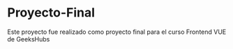 # Proyecto-Final

Este proyecto fue realizado como proyecto final para el curso Frontend VUE de GeeksHubs
